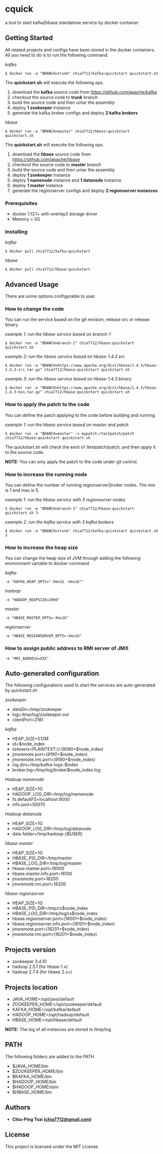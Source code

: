 # cquick
a tool to start kafka|hbase standalone service by docker container 

## Getting Started
All related projects and configs have been stored in the docker containers. All you need to do is to run the following command.

*kafka*
```
$ docker run -e "BRANCH=trunk" chia7712/kafka:quickstart quickstart.sh
```
The **quickstart.sh** will execute the following ops.
1. download the **kafka** source code from https://github.com/apache/kafka
1. checkout the source code to **trunk** branch
1. build the source code and then untar the assembly
1. deploy **1 zookeeper** instance
1. generate the kafka broker configs and deploy **2 kafka brokers**
 
*hbase*
```
$ docker run -e "BRANCH=master" chia7712/hbase:quickstart quickstart.sh
```
The **quickstart.sh** will execute the following ops.
1. download the **hbase** source code from https://github.com/apache/hbase
1. checkout the source code to **master** branch
1. build the source code and then untar the assembly
1. deploy **1 zookeeper** instance
1. deploy **1 namenode** instance and **1 datanode** instance
1. deploy **1 master** instance
1. generate the regionserver configs and deploy **2 regionserver instances**

### Prerequisites

* docker 1.13.1+ with overlay2 storage driver
* Memory > 5G

### Installing

*kafka*
```
$ docker pull chia7712/kafka:quickstart
```
*hbase*
```
$ docker pull chia7712/hbase:quickstart
```
## Advanced Usage
There are some options configurable to user.

### How  to change the code
You can run the service based on the git revision, release src or release binary.

*example 1: run the hbase service based on branch-1*
```
$ docker run -e "BRANCH=branch-1" chia7712/hbase:quickstart quickstart.sh
```
*example 2: run the hbase service based on hbase-1.4.3 src*
```
$ docker run -e "BRANCH=https://www.apache.org/dist/hbase/1.4.3/hbase-1.4.3-src.tar.gz" chia7712/hbase:quickstart quickstart.sh
```
*example 3: run the hbase service based on hbase-1.4.3 binary*
```
$ docker run -e "BRANCH=https://www.apache.org/dist/hbase/1.4.3/hbase-1.4.3-bin.tar.gz" chia7712/hbase:quickstart quickstart.sh
```

### How to apply the patch to the code
You can define the patch applying to the code before building and running

*example 1: run the hbase service based on master and patch*
```
$ docker run -e "BRANCH=master" -v mypatch:/testpatch/patch chia7712/hbase:quickstart quickstart.sh
```
The quickstart.sh will check the exist of /testpatch/patch, and then apply it to the source code.

**NOTE:** You can only apply the patch to the code under git control.

### How to increase the running node
You can define the number of running regionserver|broker nodes. The min is 1 and max is 5.

*example 1: run the hbase service with 3 regionserver nodes*
```
$ docker run -e "BRANCH=branch-1" chia7712/hbase:quickstart quickstart.sh 3
```
*example 2: run the kafka service with 3 kafka brokers*
```
$ docker run -e "BRANCH=trunk" chia7712/kafka:quickstart quickstart.sh 3
```
### How to increase the heap size
You can change the heap size of JVM through adding the following environment variable to docker command

*kafka*
```
-e "KAFKA_HEAP_OPTS="-Xmx1G -Xms1G""
```
*hadoop*
```
-e "HADOOP_HEAPSIZE=2000"
```
*master*
```
-e "HBASE_MASTER_OPTS=-Xmx1G"
```
*regionserver*
```
-e "HBASE_REGIONSERVER_OPTS=-Xmx1G"
```

### How to assign public address to RMI server of JMX
```
-e "RMI_ADDRESS=XXX"
```

## Auto-generated configuration
The following configurations used to start the services are auto-generated by quickstart.sh

*zookeeper*
* dataDir=/tmp/zookeeper
* log=/tmp/log/zookeeper.out
* clientPort=2181

*kafka*
* HEAP_SIZE=512M
* id=$node_index
* listeners=PLAINTEXT://:(9090+$node_index)
* jmxremote.port=(9190+$node_index)
* jmxremote.rmi.port=(9190+$node_index)
* log.dirs=/tmp/kafka-logs-$index
* broker.log=/tmp/log/broker$node_index.log

*Hadoop namenode*
* HEAP_SIZE=1G
* HADOOP_LOG_DIR=/tmp/log/namenode
* fs.defaultFS=localhost:9000
* info.port=50070

*Hadoop datanode*
* HEAP_SIZE=1G
* HADOOP_LOG_DIR=/tmp/log/datanode
* data folder=/tmp/hadoop-{$USER}

*hbase master*
* HEAP_SIZE=1G
* HBASE_PID_DIR=/tmp/master
* HBASE_LOG_DIR=/tmp/log/master
* hbase.master.port=16000
* hbase.master.info.port=16100
* jmxremote.port=16200
* jmxremote.rmi.port=16200


*hbase regionserver*
* HEAP_SIZE=1G
* HBASE_PID_DIR=/tmp/rs$node_index
* HBASE_LOG_DIR=/tmp/log/rs$node_index
* hbase.regionserver.port=(16001+$node_index)
* hbase.regionserver.info.port=(16101+$node_index)
* jmxremote.port=(16201+$node_index)
* jmxremote.rmi.port=(16201+$node_index)

## Projects version
* zookeeper 3.4.10
* hadoop 2.5.1 (for hbase 1.x)
* hadoop 2.7.4 (for hbase 2.x+)

## Projects location
* JAVA_HOME=/opt/java/default
* ZOOKEEPER_HOME=/opt/zookeeper/default
* KAFKA_HOME=/opt/kafka/default
* HADOOP_HOME=/opt/hadoop/default
* HBASE_HOME=/opt/hbase/default

**NOTE:** The log of all instances are stored in /tmp/log 

## PATH
The following folders are added to the PATH.
* $JAVA_HOME/bin
* $ZOOKEEPER_HOME/bin
* $KAFKA_HOME/bin
* $HADOOP_HOME/bin
* $HADOOP_HOME/sbin
* $HBASE_HOME/bin

## Authors
* **Chia-Ping Tsai (chia7712@gmail.com)**

## License
This project is licensed under the MIT License
